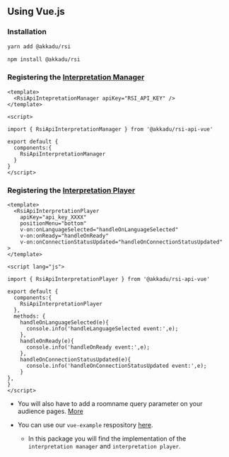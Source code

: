 ## Using Vue.js

### Installation
```bash
yarn add @akkadu/rsi
```
```bash
npm install @akkadu/rsi
```

### Registering the [Interpretation Manager](/interpretation-manager/index.html)

```vue
<template>
  <RsiApiIntepretationManager apiKey="RSI_API_KEY" />
</template>

<script>

import { RsiApiInterpretationManager } from '@akkadu/rsi-api-vue'

export default {
  components:{
    RsiApiInterpretationManager
  }
}
</script>
```

### Registering the [Interpretation Player](/interpretation-player/index.html)

```vue
<template>
  <RsiApiInterpretationPlayer
    apiKey="api_key_XXXX" 
    positionMenu="bottom" 
    v-on:onLanguageSelected="handleOnLanguageSelected"
    v-on:onReady="handleOnReady"
    v-on:onConnectionStatusUpdated="handleOnConnectionStatusUpdated"  >
</template>

<script lang="js">

import { RsiApiInterpretationPlayer } from '@akkadu/rsi-api-vue'

export default {
  components:{
    RsiApiInterpretationPlayer
  },
  methods: {
    handleOnLanguageSelected(e){
      console.info('handleLanguageSelected event:',e);
    },
    handleOnReady(e){
      console.info('handleOnReady event:',e);
    },
    handleOnConnectionStatusUpdated(e){
      console.info('handleOnConnectionStatusUpdated event:',e);
    }
},
}
</script>
```

* You will also have to add a roomname query parameter on your audience pages. [More](/interpretation-player/roomname.md)


* You can use our `vue-example` respository [here](https://github.com/Akkadu/rsi-api-widgets/tree/main/vue-example).
  * In this package you will find the implementation of the `interpretation manager` and `interpretation player`. 


